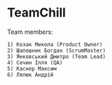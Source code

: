 # TeamChill

Team members:

    1) Козак Микола (Product Owner)
    2) Шапошник Богдан (ScrumMaster)
    3) Янковський Дмитро (Team Lead)
    4) Сечин Ілля (QA)
    5) Каснер Максим
    6) Лялюк Андрій
